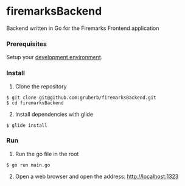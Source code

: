 # firemarksBackend
Backend written in Go for the Firemarks Frontend application


### Prerequisites

Setup your [development environment](https://github.com/gruberb/firemarksBackend/wiki/Dev-Environment-Setup).


### Install

1. Clone the repository

```
$ git clone git@github.com:gruberb/firemarksBackend.git
$ cd firemarksBackend
```

2. Install dependencies with glide

```
$ glide install
```

### Run

1. Run the go file in the root

```
$ go run main.go
```

2. Open a web browser and open the address: [http://localhost:1323](http://localhost:1323)
